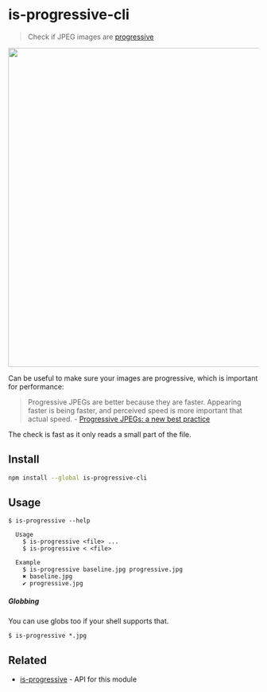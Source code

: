 # is-progressive-cli

> Check if JPEG images are [progressive](http://www.faqs.org/faqs/jpeg-faq/part1/section-11.html)

<img src="screenshot.png" width="641">

Can be useful to make sure your images are progressive, which is important for performance:

> Progressive JPEGs are better because they are faster. Appearing faster is being faster, and perceived speed is more important that actual speed. - [Progressive JPEGs: a new best practice](http://calendar.perfplanet.com/2012/progressive-jpegs-a-new-best-practice/)

The check is fast as it only reads a small part of the file.

## Install

```sh
npm install --global is-progressive-cli
```

## Usage

```
$ is-progressive --help

  Usage
    $ is-progressive <file> ...
    $ is-progressive < <file>

  Example
    $ is-progressive baseline.jpg progressive.jpg
    ✖ baseline.jpg
    ✔ progressive.jpg
```

##### Globbing

You can use globs too if your shell supports that.

```
$ is-progressive *.jpg
```

## Related

- [is-progressive](https://github.com/sindresorhus/is-progressive) - API for this module
